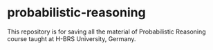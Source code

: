 # probabilistic-reasoning
This repository is for saving all the material of Probabilistic Reasoning course taught at H-BRS University, Germany.
